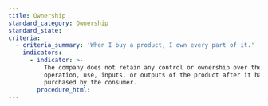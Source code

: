 ```yaml
---
title: Ownership
standard_category: Ownership
standard_state:
criteria:
  - criteria_summary: 'When I buy a product, I own every part of it.'
    indicators:
      - indicator: >-
          The company does not retain any control or ownership over the
          operation, use, inputs, or outputs of the product after it has been
          purchased by the consumer.
        procedure_html:
---
```


